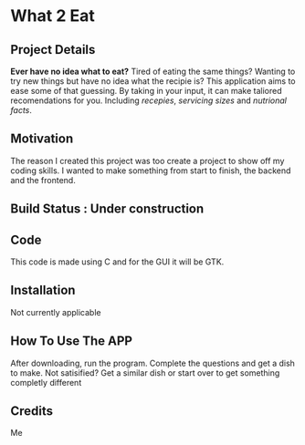 # What 2 Eat

## Project Details 
**Ever have no idea what to eat?** Tired of eating the same things? Wanting to try new things but have no idea what the recipie is? 
This application aims to ease some of that guessing. By taking in your input, it can make taliored recomendations for you. Including *recepies*, *servicing sizes* and *nutrional facts*. 

## Motivation 
The reason I created this project was too create a project to show off my coding skills. I wanted to make something from start to finish, the backend and the frontend. 

## Build Status : Under construction

## Code
This code is made using C and for the GUI it will be GTK.

## Installation 
Not currently applicable 

## How To Use The APP
After downloading, run the program. Complete the questions and get a dish to make. Not satisified? Get a similar dish or start over to get something completly different

## Credits
Me

 
